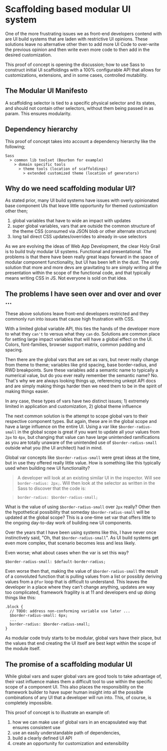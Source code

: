 # Scaffolding based modular UI system

One of the more frustrating issues we as front-end developers contend with are UI build systems that are laden with restrictive UI opinions. These solutions leave no alternative other then to add more UI Code to over-write the previous opinion and then write even more code to then add in the desired customization.

This proof of concept is opening the discussion; how to use Sass to construct initial UI scaffoldings with a 100% configurable API that allows for customizations, extensions, and in some cases, controlled mutability.

## The Modular UI Manifesto

A scaffolding selector is tied to a specific physical selector and its states, and should not contain other selectors, without them being passed in as param. This ensures modularity.

## Dependency hierarchy

This proof of concept takes into account a dependency hierarchy like the following;

```
Sass
  > common lib toolset (Bourbon for example)
    > domain specific tools
      > theme tools (location of scaffoldings)
        > extended customized theme (location of generators)
```

## Why do we need scaffolding modular UI?

As stated prior, many UI build systems have issues with overly opinionated base component UIs that leave little opportunity for themed customization other then;

1. global variables that have to wide an impact with updates
1. super global variables, vars that are outside the common structure of the theme CSS (consumed via JSON blob or other alternate structure)
1. long tail direct CSS updates/overrides to already in-use selectors

As we are evolving the ideas of Web App Development, the clear Holy Grail is to build truly modular UI systems. Functional and presentational. The problems is that there have been really great leaps forward in the space of modular component functionality, but UI has been left in the dust. The only solution that more and more devs are gravitating to are simply writing all the presentation within the scope of the functional code, and that typically means writing CSS in JS. Not everyone is sold on that idea.


## The problems I have seen over and over and over ...

These above solutions leave front-end developers restricted and they commonly run into issues that cause high frustration with CSS.

With a limited global variable API, this ties the hands of the developer more to what they `can't` to versus what they `can` do. Solutions are common place for setting large impact variables that will have a global effect on the UI. Colors, font-families, browser support matrix, common padding and spacing.

Then there are the global vars that are set as vars, but never really change from theme to theme; variables like grid spacing, base border-radius, and RWD breakpoints. Sure  these variables add a semantic name to typically a numerical value, but do you ever really remember the semantic name? No. That's why we are always looking things up, referencing unkept API docs and are simply making things harder then we need them to be in the spirit of making things easier.

In any case, these types of vars have two distinct issues; 1) extremely limited in application and customization, 2) global theme influence

The next common solution is the attempt to scope global vars to their respective component types. But again, these are in the global scope and have a large influence on the entire UI. Using a var like `$border-radius-small` in the global scope is great if you want to update all your values from `2px` to `4px`, but changing that value can have large unintended ramifications as you are totally unaware of the unintended use of `$border-radius-small` outside what you (the UI architect) had in mind.

Global var concepts like `$border-radius-small` were great ideas at the time, but in use they offered really little value. How is something like this typically used when building new UI functionality?

> A developer will look at an existing similar UI in the inspector. Will see `border-radius: 2px;`. Will then look at the selector as written in the Sass to discover that the code is:

> ```
> border-radius: $border-radius-small;
> ```

What is the value of using `$border-radius-small` over `2px` really? Other then the hypothetical possibility that someday `$border-radius-small` will be updated at the global scope? This is a one-time set var that offers little to the ongoing day-to-day work of building new UI components.

Over the years that I have been using systems like this, I have never once instinctively said, "Oh, that `$border-radius-small`". As UI build systems get even more complex, that scenario becomes less and less likely.

Even worse; what about cases when the var is set this way?

```
$border-radius-small: $default-border-radius;
```

Even worse then that, making the value of `$border-radius-small` the result of a convoluted function that is pulling values from a list or possibly deriving values from a `@for` loop that is difficult to understand. This leaves the developer in a place where they can't change anything, updates are way too complicated, framework fragility is at 11 and developers end up doing things like this:

```
.block {
  // TODO: address non-conforming variable use later ...
  $border-radius-small: 6px;
  ...
  border-radius: $border-radius-small;
}
```

As modular code truly starts to be modular, global vars have their place, but the values that end creating the UI itself are best kept within the scope of the module itself.

## The promise of a scaffolding modular UI

While global vars and super global vars are good tools to take advantage of, their vast influence makes them a difficult tool to use within the specific scope of a component UI. This also places the responsibility on the framework builder to have super human insight into all the possible combinations of any UI that a developer will run into. This, of course, is completely impossible.

This proof of concept is to illustrate an example of:

1. how we can make use of global vars in an encapsulated way that ensures consistent use
1. use an easily understandable path of dependencies,
1. build a clearly defined UI API
1. create an opportunity for customization and extensibility
